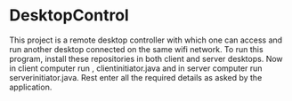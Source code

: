 # DesktopControl
This project is a remote desktop controller with which one can access and run another desktop connected on the same wifi network.
To run this program, install these repositories in both client and server desktops. Now in client computer run , clientinitiator.java and in server computer run serverinitiator.java. 
Rest enter all the required details as asked by the application. 

